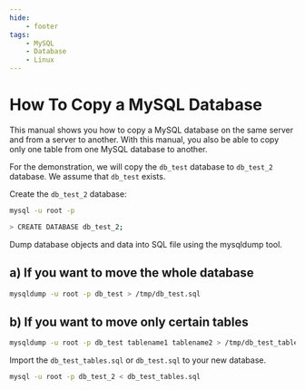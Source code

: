 ```yaml
---
hide:
    - footer
tags:
    - MySQL
    - Database
    - Linux
---
```

# How To Copy a MySQL Database

This manual shows you how to copy a MySQL database on the same server and from a server to another. With this manual, you also be able to copy only one table from one MySQL database to another.

For the demonstration, we will copy the `db_test` database to `db_test_2` database. We assume that `db_test` exists.

Create the `db_test_2` database:

``` bash
mysql -u root -p
```

``` bash
> CREATE DATABASE db_test_2;
```

Dump database objects and data into SQL file using the mysqldump tool.  

## a) If you want to move the whole database

``` bash
mysqldump -u root -p db_test > /tmp/db_test.sql
```

## b) If you want to move only certain tables

``` bash
mysqldump -u root -p db_test tablename1 tablename2 > /tmp/db_test_tables.sql
```

Import the `db_test_tables.sql` or `db_test.sql` to your new database.

``` bash
mysql -u root -p db_test_2 < db_test_tables.sql
```
